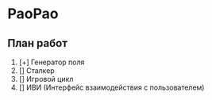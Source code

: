 # PaoPao

## План работ
1. [+] Генератор поля 
2. [] Сталкер
3. [] Игровой цикл
4. [] ИВИ (Интерфейс взаимодействия с пользователем)
